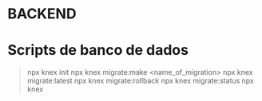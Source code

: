 # BACKEND

# Scripts de banco de dados
> npx knex init
> npx knex migrate:make <name_of_migration>
> npx knex migrate:latest 
> npx knex migrate:rollback
> npx knex migrate:status
> npx knex 